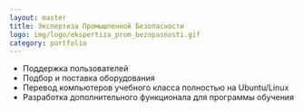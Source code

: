 ```yaml
---
layout: master
title: Экспертиза Промышленной Безопасности
logo: img/logo/ekspertiza_prom_bezopasnosti.gif
category: portfolio
---
```


*   Поддержка пользователей
*   Подбор и поставка оборудования
*   Перевод компьютеров учебного класса полностью на Ubuntu/Linux
*   Разработка дополнительного функционала для программы обучения

